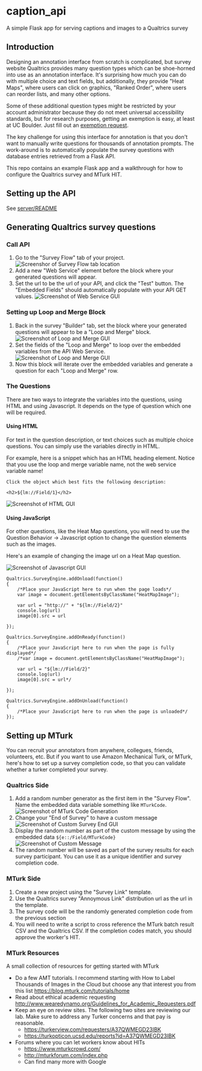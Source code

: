 # caption_api
A simple Flask app for serving captions and images to a Qualtrics survey

## Introduction

Designing an annotation interface from scratch is complicated, but survey website Qualtrics provides many question types which can be shoe-horned into use as an annotation interface. It's surprising how much you can do with multiple choice and text fields, but additionally, they provide "Heat Maps", where users can click on graphics, "Ranked Order", where users can reorder lists, and many other options. 

Some of these additional question types might be restricted by your account administrator because they do not meet universal accessibility standards, but for research purposes, getting an exemption is easy, at least at UC Boulder. Just fill out an [exemption request](https://oit.colorado.edu/services/business-services/qualtrics/accessibility#workarounds).

The key challenge for using this interface for annotation is that you don't want to manually write questions for thousands of annotation prompts. The work-around is to automatically populate the survey questions with database entries retrieved from a Flask API.

This repo contains an example Flask app and a walkthrough for how to configure the Qualtrics survey and MTurk HIT.

## Setting up the API

See [server/README](server/README.md)

## Generating Qualtrics survey questions

### Call API

1. Go to the "Survey Flow" tab of your project. 
   ![Screenshor of Survey Flow tab location](readme_imgs/qualtrics_survey_flow.png)
2. Add a new "Web Service" element before the block where your generated questions will appear.
3. Set the url to be the url of your API, and click the "Test" button. The "Embedded Fields" should automatically populate with your API GET values.
    ![Screenshot of Web Service GUI](readme_imgs/qualtrics_web_service.png)

### Setting up Loop and Merge Block

1. Back in the survey "Builder" tab, set the block where your generated questions will appear to be a "Loop and Merge" block.
    ![Screenshot of Loop and Merge GUI](readme_imgs/qualtrics_loop_and_merge1.png)
2. Set the fields of the "Loop and Merge" to loop over the embedded variables from the API Web Service.
    ![Screenshot of Loop and Merge GUI](readme_imgs/qualtrics_loop_and_merge2.png)
3. Now this block will iterate over the embedded variables and generate a question for each "Loop and Merge" row. 

### The Questions
There are two ways to integrate the variables into the questions, using HTML and using Javascript. It depends on the type of question which one will be required.

#### Using HTML
For text in the question description, or text choices such as multiple choice questions. You can simply use the variables directly in HTML. 

For example, here is a snippet which has an HTML heading element. Notice that you use the loop and merge variable name, not the web service variable name!

```
Click the object which best fits the following description:

<h2>${lm://Field/1}</h2>
```

![Screenshot of HTML GUI](readme_imgs/qualtrics_html.png)

#### Using JavaScript 
For other questions, like the Heat Map questions, you will need to use the Question Behavior -> Javascript option to change the question elements such as the images.

Here's an example of changing the image url on a Heat Map question.

![Screenshot of Javascript GUI](readme_imgs/qualtrics_javascript.png)

```
Qualtrics.SurveyEngine.addOnload(function()
{
	/*Place your JavaScript here to run when the page loads*/
	var image = document.getElementsByClassName("HeatMapImage");
    
	var url = "http://" + "${lm://Field/2}"
	console.log(url)
	image[0].src = url

});

Qualtrics.SurveyEngine.addOnReady(function()
{
	/*Place your JavaScript here to run when the page is fully displayed*/
	/*var image = document.getElementsByClassName("HeatMapImage");
    
	var url = "${lm://Field/2}"
	console.log(url)
	image[0].src = url*/

});

Qualtrics.SurveyEngine.addOnUnload(function()
{
	/*Place your JavaScript here to run when the page is unloaded*/
});
```

## Setting up MTurk
You can recruit your annotators from anywhere, collegues, friends, volunteers, etc. But if you want to use Amazon Mechanical Turk, or MTurk, here's how to set up a survey completion code, so that you can validate whether a turker completed your survey.

### Qualtrics Side
1. Add a random number generator as the first item in the "Survey Flow". Name the embedded data variable something like `MTurkCode`.
    ![Screenshot of MTurk Code Generation](readme_imgs/qualtrics_survey_code.png)
2. Change your "End of Survey" to have a custom message
    ![Screenshot of Custom Survey End GUI](readme_imgs/qualtrics_custom_end.png)
3. Display the random number as part of the custom message by using the embedded data `${e::/Field/MTurkCode}`
    ![Screenshot of Custom Message](readme_imgs/qualtrics_custom_message.png)
4. The random number will be saved as part of the survey results for each survey participant. You can use it as a unique identifier and survey completion code.


### MTurk Side

1. Create a new project using the "Survey Link" template. 
2. Use the Qualtrics survey "Annoymous Link" distribution url as the url in the template.
3. The survey code will be the randomly generated completion code from the previous section
4. You will need to write a script to cross reference the MTurk batch result CSV and the Qualtrics CSV. If the completion codes match, you should approve the worker's HIT.

### MTurk Resources

A small collection of resources for getting started with MTurk

- Do a few AMT tutorials. I recommend starting with How to Label Thousands of Images in the Cloud but choose any that interest you from this list https://blog.mturk.com/tutorials/home
- Read about ethical academic requesting http://www.wearedynamo.org/Guidelines_for_Academic_Requesters.pdf
- Keep an eye on review sites. The following two sites are reviewing our lab. Make sure to address any Turker concerns and that pay is reasonable.
	- https://turkerview.com/requesters/A37QWMEGD23IBK
	- https://turkopticon.ucsd.edu/reports?id=A37QWMEGD23IBK
- Forums where you can let workers know about HITs
	- https://www.mturkcrowd.com/
	- http://mturkforum.com/index.php
	- Can find many more with Google
 
